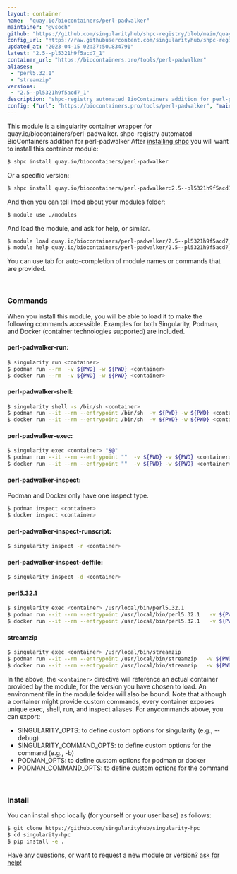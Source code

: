 ```yaml
---
layout: container
name:  "quay.io/biocontainers/perl-padwalker"
maintainer: "@vsoch"
github: "https://github.com/singularityhub/shpc-registry/blob/main/quay.io/biocontainers/perl-padwalker/container.yaml"
config_url: "https://raw.githubusercontent.com/singularityhub/shpc-registry/main/quay.io/biocontainers/perl-padwalker/container.yaml"
updated_at: "2023-04-15 02:37:50.834791"
latest: "2.5--pl5321h9f5acd7_1"
container_url: "https://biocontainers.pro/tools/perl-padwalker"
aliases:
 - "perl5.32.1"
 - "streamzip"
versions:
 - "2.5--pl5321h9f5acd7_1"
description: "shpc-registry automated BioContainers addition for perl-padwalker"
config: {"url": "https://biocontainers.pro/tools/perl-padwalker", "maintainer": "@vsoch", "description": "shpc-registry automated BioContainers addition for perl-padwalker", "latest": {"2.5--pl5321h9f5acd7_1": "sha256:24eeab9e13960ba2cd36c26ab16336747bf26da38f104d36f0e83de6d1ec4050"}, "tags": {"2.5--pl5321h9f5acd7_1": "sha256:24eeab9e13960ba2cd36c26ab16336747bf26da38f104d36f0e83de6d1ec4050"}, "docker": "quay.io/biocontainers/perl-padwalker", "aliases": {"perl5.32.1": "/usr/local/bin/perl5.32.1", "streamzip": "/usr/local/bin/streamzip"}}
---
```


This module is a singularity container wrapper for quay.io/biocontainers/perl-padwalker.
shpc-registry automated BioContainers addition for perl-padwalker
After [installing shpc](#install) you will want to install this container module:


```bash
$ shpc install quay.io/biocontainers/perl-padwalker
```

Or a specific version:

```bash
$ shpc install quay.io/biocontainers/perl-padwalker:2.5--pl5321h9f5acd7_1
```

And then you can tell lmod about your modules folder:

```bash
$ module use ./modules
```

And load the module, and ask for help, or similar.

```bash
$ module load quay.io/biocontainers/perl-padwalker/2.5--pl5321h9f5acd7_1
$ module help quay.io/biocontainers/perl-padwalker/2.5--pl5321h9f5acd7_1
```

You can use tab for auto-completion of module names or commands that are provided.

<br>

### Commands

When you install this module, you will be able to load it to make the following commands accessible.
Examples for both Singularity, Podman, and Docker (container technologies supported) are included.

#### perl-padwalker-run:

```bash
$ singularity run <container>
$ podman run --rm  -v ${PWD} -w ${PWD} <container>
$ docker run --rm  -v ${PWD} -w ${PWD} <container>
```

#### perl-padwalker-shell:

```bash
$ singularity shell -s /bin/sh <container>
$ podman run --it --rm --entrypoint /bin/sh  -v ${PWD} -w ${PWD} <container>
$ docker run --it --rm --entrypoint /bin/sh  -v ${PWD} -w ${PWD} <container>
```

#### perl-padwalker-exec:

```bash
$ singularity exec <container> "$@"
$ podman run --it --rm --entrypoint ""  -v ${PWD} -w ${PWD} <container> "$@"
$ docker run --it --rm --entrypoint ""  -v ${PWD} -w ${PWD} <container> "$@"
```

#### perl-padwalker-inspect:

Podman and Docker only have one inspect type.

```bash
$ podman inspect <container>
$ docker inspect <container>
```

#### perl-padwalker-inspect-runscript:

```bash
$ singularity inspect -r <container>
```

#### perl-padwalker-inspect-deffile:

```bash
$ singularity inspect -d <container>
```


#### perl5.32.1

```bash
$ singularity exec <container> /usr/local/bin/perl5.32.1
$ podman run --it --rm --entrypoint /usr/local/bin/perl5.32.1   -v ${PWD} -w ${PWD} <container> -c " $@"
$ docker run --it --rm --entrypoint /usr/local/bin/perl5.32.1   -v ${PWD} -w ${PWD} <container> -c " $@"
```


#### streamzip

```bash
$ singularity exec <container> /usr/local/bin/streamzip
$ podman run --it --rm --entrypoint /usr/local/bin/streamzip   -v ${PWD} -w ${PWD} <container> -c " $@"
$ docker run --it --rm --entrypoint /usr/local/bin/streamzip   -v ${PWD} -w ${PWD} <container> -c " $@"
```



In the above, the `<container>` directive will reference an actual container provided
by the module, for the version you have chosen to load. An environment file in the
module folder will also be bound. Note that although a container
might provide custom commands, every container exposes unique exec, shell, run, and
inspect aliases. For anycommands above, you can export:

 - SINGULARITY_OPTS: to define custom options for singularity (e.g., --debug)
 - SINGULARITY_COMMAND_OPTS: to define custom options for the command (e.g., -b)
 - PODMAN_OPTS: to define custom options for podman or docker
 - PODMAN_COMMAND_OPTS: to define custom options for the command

<br>

### Install

You can install shpc locally (for yourself or your user base) as follows:

```bash
$ git clone https://github.com/singularityhub/singularity-hpc
$ cd singularity-hpc
$ pip install -e .
```

Have any questions, or want to request a new module or version? [ask for help!](https://github.com/singularityhub/singularity-hpc/issues)